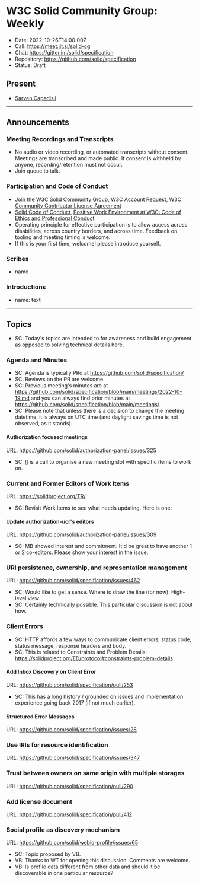 # W3C Solid Community Group: Weekly

* Date: 2022-10-26T14:00:00Z
* Call: https://meet.jit.si/solid-cg
* Chat: https://gitter.im/solid/specification
* Repository: https://github.com/solid/specification
* Status: Draft

## Present
* [Sarven Capadisli](https://csarven.ca/#i)

---

## Announcements

### Meeting Recordings and Transcripts
* No audio or video recording, or automated transcripts without consent. Meetings are transcribed and made public. If consent is withheld by anyone, recording/retention must not occur.
* Join queue to talk.


### Participation and Code of Conduct
* [Join the W3C Solid Community Group](https://www.w3.org/community/solid/join), [W3C Account Request](http://www.w3.org/accounts/request), [W3C Community Contributor License Agreement](https://www.w3.org/community/about/agreements/cla/)
* [Solid Code of Conduct](https://github.com/solid/process/blob/main/code-of-conduct.md), [Positive Work Environment at W3C: Code of Ethics and Professional Conduct](https://www.w3.org/Consortium/cepc/)
* Operating principle for effective participation is to allow access across disabilities, across country borders, and across time. Feedback on tooling and meeting timing is welcome.
* If this is your first time, welcome! please introduce yourself.


### Scribes
* name


### Introductions
* name: text

---


## Topics

* SC: Today's topics are intended to for awareness and build engagement as opposed to solving technical details here.


### Agenda and Minutes

* SC: Agenda is typically PRd at https://github.com/solid/specification/
* SC: Reviews on the PR are welcome.
* SC: Previous meeting's minutes are at https://github.com/solid/specification/blob/main/meetings/2022-10-19.md and you can always find prior minutes at https://github.com/solid/specification/blob/main/meetings/.
* SC: Please note that unless there is a decision to change the meeting datetime, it is always on UTC time (and daylight savings time is not observed, as it stands).


#### Authorization focused meetings
URL: https://github.com/solid/authorization-panel/issues/325

* SC: [It](https://github.com/solid/authorization-panel/issues/325) is a call to organise a new meeting slot with specific items to work on.



### Current and Former Editors of Work Items
URL: https://solidproject.org/TR/
* SC: Revisit Work Items to see what needs updating. Here is one:


#### Update authorization-ucr's editors
URL: https://github.com/solid/authorization-panel/issues/309

* SC: MB showed interest and commitment. It'd be great to have another 1 or 2 co-editors. Please show your interest in the issue.



### URI persistence, ownership, and representation management
URL: https://github.com/solid/specification/issues/462

* SC: Would like to get a sense. Where to draw the line (for now). High-level view.
* SC: Certainly technically possible. This particular discussion is not about how.


### Client Errors

* SC: HTTP affords a few ways to communicate client errors; status code, status message, response headers and body.
* SC: This is related to Constraints and Problem Details: https://solidproject.org/ED/protocol#constraints-problem-details

#### Add Inbox Discovery on Client Error
URL: https://github.com/solid/specification/pull/253

* SC: This has a long history / grounded on issues and implementation experience going back 2017 (if not much earlier).



#### Structured Error Messages
URL: https://github.com/solid/specification/issues/28



### Use IRIs for resource identification
URL: https://github.com/solid/specification/issues/347



### Trust between owners on same origin with multiple storages
URL: https://github.com/solid/specification/pull/290



### Add license document
URL: https://github.com/solid/specification/pull/412



### Social profile as discovery mechanism
URL: https://github.com/solid/webid-profile/issues/65

* SC: Topic proposed by VB.
* VB: Thanks to WT for opening this discussion. Comments are welcome.
* VB: Is profile data different from other data and should it be discoverable in one particular resource?
